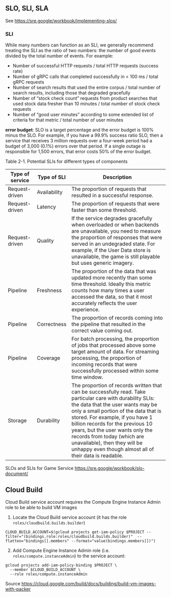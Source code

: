## SLO, SLI, SLA
See https://sre.google/workbook/implementing-slos/

### SLI
While many numbers can function as an SLI, we generally recommend treating the SLI as the ratio of two numbers: the number of good events divided by the total number of events. For example:

- Number of successful HTTP requests / total HTTP requests (success rate)
- Number of gRPC calls that completed successfully in < 100 ms / total gRPC requests
- Number of search results that used the entire corpus / total number of search results, including those that degraded gracefully
- Number of “stock check count” requests from product searches that used stock data fresher than 10 minutes / total number of stock check requests
- Number of “good user minutes” according to some extended list of criteria for that metric / total number of user minutes

**error budget**: SLO is a target percentage and the error budget is 100% minus the SLO. For example, if you have a 99.9% success ratio SLO, then a service that receives 3 million requests over a four-week period had a budget of 3,000 (0.1%) errors over that period. If a single outage is responsible for 1,500 errors, that error costs 50% of the error budget.


Table 2-1. Potential SLIs for different types of components

|Type of service|Type of SLI|Description|
|-|-|-|
|Request-driven|Availability|The proportion of requests that resulted in a successful response.
|Request-driven|Latency|The proportion of requests that were faster than some threshold.
|Request-driven|Quality|If the service degrades gracefully when overloaded or when backends are unavailable, you need to measure the proportion of responses that were served in an undegraded state. For example, if the User Data store is unavailable, the game is still playable but uses generic imagery.
|Pipeline|Freshness|The proportion of the data that was updated more recently than some time threshold. Ideally this metric counts how many times a user accessed the data, so that it most accurately reflects the user experience.
|Pipeline|Correctness|The proportion of records coming into the pipeline that resulted in the correct value coming out.
|Pipeline|Coverage|For batch processing, the proportion of jobs that processed above some target amount of data. For streaming processing, the proportion of incoming records that were successfully processed within some time window.
|Storage|Durability|The proportion of records written that can be successfully read. Take particular care with durability SLIs: the data that the user wants may be only a small portion of the data that is stored. For example, if you have 1 billion records for the previous 10 years, but the user wants only the records from today (which are unavailable), then they will be unhappy even though almost all of their data is readable.

SLOs and SLIs for Game Service https://sre.google/workbook/slo-document/

## Cloud Build
Cloud Build service account requires the Compute Engine Instance Admin role to be able to build VM images

1. Locate the Cloud Build service account (it has the role `roles/cloudbuild.builds.builder`)
```shell
CLOUD_BUILD_ACCOUNT=$(gcloud projects get-iam-policy $PROJECT --filter="(bindings.role:roles/cloudbuild.builds.builder)"  --flatten="bindings[].members" --format="value(bindings.members[])")
```
2. Add Compute Engine Instance Admin role (i.e. `roles/compute.instanceAdmin`) to the service account:

```shell
gcloud projects add-iam-policy-binding $PROJECT \
  --member $CLOUD_BUILD_ACCOUNT \
  --role roles/compute.instanceAdmin
```
Source https://cloud.google.com/build/docs/building/build-vm-images-with-packer
